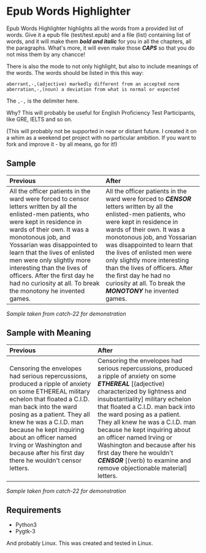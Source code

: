 # Epub Words Highlighter

Epub Words Highlighter highlights all the words from a provided list of words. Give it a epub file (test/test.epub) and a file (list) containing list of words, and it will make them ***bold and italic*** for you in all the chapters, all the paragraphs. What's more, it will even make those ***CAPS*** so that you do not miss them by any chancce!

There is also the mode to not only highlight, but also to include meanings of the words.
The words should be listed in this this way:

```
aberrant,-,(adjective) markedly different from an accepted norm
aberration,-,(noun) a deviation from what is normal or expected

```

The `,-,` is the delimiter here.

Why? This will probably be useful for English Proficiency Test Participants, like GRE, IELTS and so on.

(This will probably not be supported in near or distant future. I created it on a whim as a weekend pet project with no particular ambition. If you want to fork and improve it - by all means, go for it!)

## Sample

|Previous | After |
| :--- | :--- |
| All the officer patients in the ward were forced to censor letters written by all the enlisted-men patients, who were kept in residence in wards of their own. It was a monotonous job, and Yossarian was disappointed to learn that the lives of enlisted men were only slightly more interesting than the lives of officers. After the first day he had no curiosity at all. To break the monotony he invented games. | All the officer patients in the ward were forced to ***CENSOR*** letters written by all the enlisted-men patients, who were kept in residence in wards of their own. It was a monotonous job, and Yossarian was disappointed to learn that the lives of enlisted men were only slightly more interesting than the lives of officers. After the first day he had no curiosity at all. To break the ***MONOTONY*** he invented games. |
*Sample taken from catch-22 for demonstration*

## Sample with Meaning

|Previous | After |
| :--- | :--- |
| Censoring the envelopes had serious repercussions, produced a ripple of anxiety on some ETHEREAL military echelon that floated a C.I.D. man back into the ward posing as a patient. They all knew he was a C.I.D. man because he kept inquiring about an officer named Irving or Washington and because after his first day there he wouldn't censor letters. | Censoring the envelopes had serious repercussions, produced a ripple of anxiety on some ***ETHEREAL*** [(adjective) characterized by lightness and insubstantiality] military echelon that floated a C.I.D. man back into the ward posing as a patient. They all knew he was a C.I.D. man because he kept inquiring about an officer named Irving or Washington and because after his first day there he wouldn't ***CENSOR*** [(verb) to examine and remove objectionable material] letters. |
*Sample taken from catch-22 for demonstration*

## Requirements

- Python3
- Pygtk-3

And probably Linux. This was created and tested in Linux.
